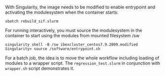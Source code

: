 With Singularity, the image needs to be modified to enable entrypoint and activating the modulesystem when the container starts:

```
sbatch rebuild_sif.slurm
```


For running interactively, you must source the modulesystem in the container to start using the modules from mounted filesystem /sw

```
singularity shell -B /sw ibexcluster_centos7.9.2009.modified 
Singularity> source /software/entrypoint.sh
```

For a batch job, the idea is to move the whole workflow including loading of modules to a wrapper script. 
The ```regression_test.slurm``` in conjunction with ```wrapper.sh``` script demonstrates it.
